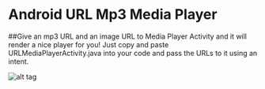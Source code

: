 # Android URL Mp3 Media Player
##Give an mp3 URL and an image URL to Media Player Activity and it will render a nice player for you!
Just copy and paste URLMediaPlayerActivity.java into your code and pass the URLs to it using an intent.

![alt tag](https://raw.githubusercontent.com/avafab/URLMediaPlayer/master/screenshots/device-2015-02-28-223128.png)

